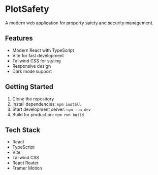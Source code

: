 # PlotSafety

A modern web application for property safety and security management.

## Features

- Modern React with TypeScript
- Vite for fast development
- Tailwind CSS for styling
- Responsive design
- Dark mode support

## Getting Started

1. Clone the repository
2. Install dependencies: `npm install`
3. Start development server: `npm run dev`
4. Build for production: `npm run build`

## Tech Stack

- React
- TypeScript
- Vite
- Tailwind CSS
- React Router
- Framer Motion 